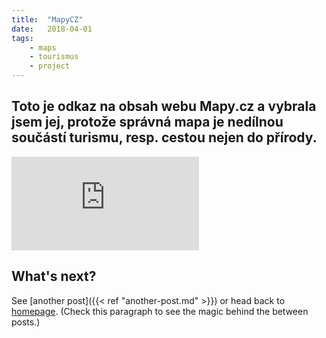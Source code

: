 ```yaml
---
title:  "MapyCZ"
date:   2018-04-01
tags: 
    - maps
    - tourismus
    - project
---
```

Toto je odkaz na obsah webu Mapy.cz a vybrala jsem jej, protože správná mapa je nedílnou součástí turismu, resp. cestou nejen do přírody.
---
<embed src="https://mapy.cz/zakladni?x=14.5452701&y=49.5814989&z=18">

## What's next?

See [another post]({{< ref "another-post.md" >}}) or head back to [homepage](../../). (Check this paragraph to see the magic behind the between posts.)
